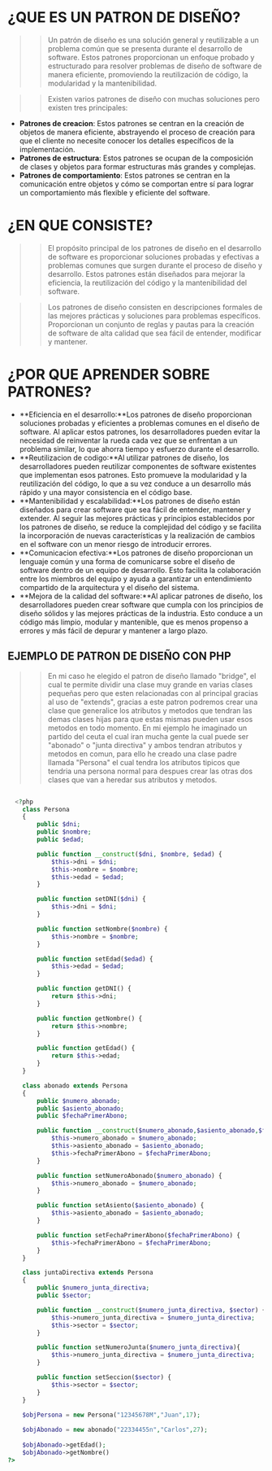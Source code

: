 # ¿QUE ES UN PATRON DE DISEÑO?

 >>Un patrón de diseño es una solución general y reutilizable a un problema común que se presenta durante el desarrollo de software. Estos patrones proporcionan un enfoque probado y estructurado para resolver problemas de diseño de software de manera eficiente, promoviendo la reutilización de código, la modularidad y la mantenibilidad.

 >> Existen varios patrones de diseño con muchas soluciones pero existen tres principales: 
  - **Patrones de creacion**: Estos patrones se centran en la creación de objetos de manera eficiente, abstrayendo el proceso de creación para que el cliente no necesite conocer los detalles específicos de la implementación.
 - **Patrones de estructura**: Estos patrones se ocupan de la composición de clases y objetos para formar estructuras más grandes y complejas. 
 - **Patrones de comportamiento**: Estos patrones se centran en la comunicación entre objetos y cómo se comportan entre sí para lograr un comportamiento más flexible y eficiente del software. 
  
# ¿EN QUE CONSISTE?
 
 >> El propósito principal de los patrones de diseño en el desarrollo de software es proporcionar soluciones probadas y efectivas a problemas comunes que surgen durante el proceso de diseño y desarrollo. Estos patrones están diseñados para mejorar la eficiencia, la reutilización del código y la mantenibilidad del software.

 >> Los patrones de diseño consisten en descripciones formales de las mejores prácticas y soluciones para problemas específicos. Proporcionan un conjunto de reglas y pautas para la creación de software de alta calidad que sea fácil de entender, modificar y mantener. 

# ¿POR QUE APRENDER SOBRE PATRONES?

 - **Eficiencia en el desarrollo:**Los patrones de diseño proporcionan soluciones probadas y eficientes a problemas comunes en el diseño de software. Al aplicar estos patrones, los desarrolladores pueden evitar la necesidad de reinventar la rueda cada vez que se enfrentan a un problema similar, lo que ahorra tiempo y esfuerzo durante el desarrollo.
 - **Reutilizacion de codigo:**Al utilizar patrones de diseño, los desarrolladores pueden reutilizar componentes de software existentes que implementan esos patrones. Esto promueve la modularidad y la reutilización del código, lo que a su vez conduce a un desarrollo más rápido y una mayor consistencia en el código base.
 - **Mantenibilidad y escalabilidad:**Los patrones de diseño están diseñados para crear software que sea fácil de entender, mantener y extender. Al seguir las mejores prácticas y principios establecidos por los patrones de diseño, se reduce la complejidad del código y se facilita la incorporación de nuevas características y la realización de cambios en el software con un menor riesgo de introducir errores.
 - **Comunicacion efectiva:**Los patrones de diseño proporcionan un lenguaje común y una forma de comunicarse sobre el diseño de software dentro de un equipo de desarrollo. Esto facilita la colaboración entre los miembros del equipo y ayuda a garantizar un entendimiento compartido de la arquitectura y el diseño del sistema.
 - **Mejora de la calidad del software:**Al aplicar patrones de diseño, los desarrolladores pueden crear software que cumpla con los principios de diseño sólidos y las mejores prácticas de la industria. Esto conduce a un código más limpio, modular y mantenible, que es menos propenso a errores y más fácil de depurar y mantener a largo plazo.

## EJEMPLO DE PATRON DE DISEÑO CON PHP
>> En mi caso he elegido el patron de diseño llamado "bridge", el cual te permite dividir una clase muy grande en varias clases pequeñas pero que esten relacionadas con al principal gracias al uso de "extends", gracias a este patron podremos crear una clase que generalice los atributos y metodos que tendran las demas clases hijas para que estas mismas pueden usar esos metodos en todo momento. En mi ejemplo he imaginado un partido del ceuta el cual iran mucha gente la cual puede ser "abonado" o "junta directiva" y ambos tendran atributos y metodos en comun, para ello he creado una clase padre llamada "Persona" el cual tendra los atributos tipicos que tendria una persona normal para despues crear las otras dos clases que van a heredar sus atributos y metodos. 

```php

  <?php 
    class Persona 
    {
        public $dni; 
        public $nombre;  
        public $edad; 

        public function __construct($dni, $nombre, $edad) {
            $this->dni = $dni;
            $this->nombre = $nombre;
            $this->edad = $edad;
        }

        public function setDNI($dni) {
            $this->dni = $dni;         
        }

        public function setNombre($nombre) {
            $this->nombre = $nombre;
        }

        public function setEdad($edad) {
            $this->edad = $edad; 
        }

        public function getDNI() {
            return $this->dni;
        }

        public function getNombre() {
            return $this->nombre;
        }

        public function getEdad() {
            return $this->edad;
        }
    }

    class abonado extends Persona
    {
        public $numero_abonado; 
        public $asiento_abonado; 
        public $fechaPrimerAbono; 

        public function __construct($numero_abonado,$asiento_abonado,$fechaPrimerAbono) {
            $this->numero_abonado = $numero_abonado;
            $this->asiento_abonado = $asiento_abonado;
            $this->fechaPrimerAbono = $fechaPrimerAbono;
        }

        public function setNumeroAbonado($numero_abonado) {
            $this->numero_abonado = $numero_abonado;
        }

        public function setAsiento($asiento_abonado) {
            $this->asiento_abonado = $asiento_abonado;
        }

        public function setFechaPrimerAbono($fechaPrimerAbono) {
            $this->fechaPrimerAbono = $fechaPrimerAbono;
        }
    }

    class juntaDirectiva extends Persona
    {
        public $numero_junta_directiva; 
        public $sector; 

        public function __construct($numero_junta_directiva, $sector) {
            $this->numero_junta_directiva = $numero_junta_directiva;
            $this->sector = $sector;
        }

        public function setNumeroJunta($numero_junta_directiva){       
            $this->numero_junta_directiva = $numero_junta_directiva;
        }

        public function setSeccion($sector) {
            $this->sector = $sector;
        }
    }

    $objPersona = new Persona("12345678M","Juan",17);
    
    $objAbonado = new abonado("22334455n","Carlos",27);
    
    $objAbonado->getEdad(); 
    $objAbonado->getNombre()
?>

```
